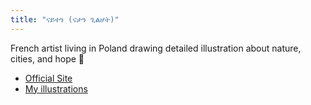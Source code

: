 ```yaml
---
title: "ናይተን (ናታን ጊልሆት)"
---
```


French artist living in Poland drawing detailed illustration about nature, cities, and hope 🌿

- [Official Site](https://nighten.fr/)
- [My illustrations](https://gallery.nighten.fr/)
